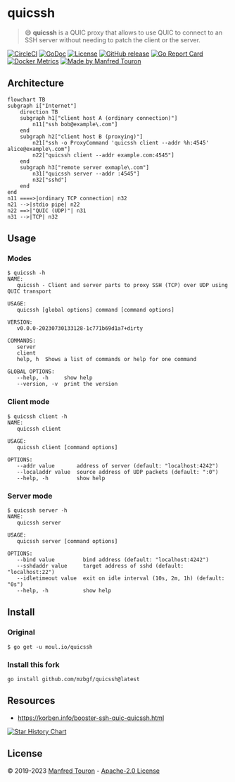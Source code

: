 # quicssh

> :smile: **quicssh** is a QUIC proxy that allows to use QUIC to connect to an SSH server without needing to patch the client or the server.

[![CircleCI](https://circleci.com/gh/moul/quicssh.svg?style=shield)](https://circleci.com/gh/moul/quicssh)
[![GoDoc](https://godoc.org/moul.io/quicssh?status.svg)](https://godoc.org/moul.io/quicssh)
[![License](https://img.shields.io/github/license/moul/quicssh.svg)](https://github.com/moul/quicssh/blob/master/LICENSE)
[![GitHub release](https://img.shields.io/github/release/moul/quicssh.svg)](https://github.com/moul/quicssh/releases)
[![Go Report Card](https://goreportcard.com/badge/moul.io/quicssh)](https://goreportcard.com/report/moul.io/quicssh)
[![Docker Metrics](https://images.microbadger.com/badges/image/moul/quicssh.svg)](https://microbadger.com/images/moul/quicssh)
[![Made by Manfred Touron](https://img.shields.io/badge/made%20by-Manfred%20Touron-blue.svg?style=flat)](https://manfred.life/)

## Architecture

```mermaid
flowchart TB
subgraph i["Internet"]
    direction TB
    subgraph h1["client host A (ordinary connection)"]
        n11["ssh bob@example\.com"]
    end
    subgraph h2["client host B (proxying)"]
        n21["ssh -o ProxyCommand 'quicssh client --addr %h:4545' alice@example\.com"]
        n22["quicssh client --addr example.com:4545"]
    end
    subgraph h3["remote server exmaple\.com"]
        n31["quicssh server --addr :4545"]
        n32["sshd"]
    end
end
n11 ====>|ordinary TCP connection| n32
n21 -->|stdio pipe| n22
n22 ==>|"QUIC (UDP)"| n31
n31 -->|TCP| n32
```

## Usage

### Modes

```console
$ quicssh -h
NAME:
   quicssh - Client and server parts to proxy SSH (TCP) over UDP using QUIC transport

USAGE:
   quicssh [global options] command [command options]

VERSION:
   v0.0.0-20230730133128-1c771b69d1a7+dirty

COMMANDS:
   server
   client
   help, h  Shows a list of commands or help for one command

GLOBAL OPTIONS:
   --help, -h     show help
   --version, -v  print the version
```

### Client mode

```console
$ quicssh client -h
NAME:
   quicssh client

USAGE:
   quicssh client [command options]

OPTIONS:
   --addr value       address of server (default: "localhost:4242")
   --localaddr value  source address of UDP packets (default: ":0")
   --help, -h         show help
```

### Server mode

```console
$ quicssh server -h
NAME:
   quicssh server

USAGE:
   quicssh server [command options]

OPTIONS:
   --bind value         bind address (default: "localhost:4242")
   --sshdaddr value     target address of sshd (default: "localhost:22")
   --idletimeout value  exit on idle interval (10s, 2m, 1h) (default: "0s")
   --help, -h           show help
```

## Install

### Original

```console
$ go get -u moul.io/quicssh
```

### Install this fork

<!-- 
```console
# go install github.com/michurin/quicssh@server_idle_exit # won't work, you are to build and intall binnary manually
# cd tmp # somewhere
# git clone https://github.com/michurin/quicssh --branch server_idle_exit --single-branch quicssh-tmp
# cd quicssh-tmp
# go build .
# mv quicssh ~/go/bin # some dir from $PATH
go install github.com/mzbgf/quicssh@latest
cd tmp # somewhere
git clone https://github.com/michurin/quicssh --branch server_idle_exit --single-branch quicssh-tmp
cd quicssh-tmp
go build .
mv quicssh ~/go/bin # some dir from $PATH
``` -->

```console
go install github.com/mzbgf/quicssh@latest
```

## Resources

- https://korben.info/booster-ssh-quic-quicssh.html

[![Star History Chart](https://api.star-history.com/svg?repos=moul/quicssh&type=Date)](https://star-history.com/#moul/quicssh&Date)

## License

© 2019-2023 [Manfred Touron](https://manfred.life) -
[Apache-2.0 License](https://github.com/moul/quicssh/blob/master/LICENSE)
